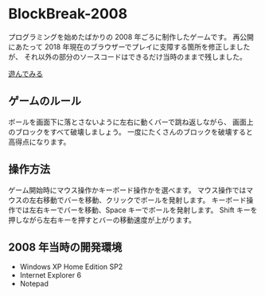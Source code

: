 # BlockBreak-2008
プログラミングを始めたばかりの 2008 年ごろに制作したゲームです。
再公開にあたって 2018 年現在のブラウザーでプレイに支障する箇所を修正しましたが、
それ以外の部分のソースコードはできるだけ当時のままで残しました。

[遊んでみる](https://neofuji.github.io/BlockBreak-2008/)

## ゲームのルール
ボールを画面下に落とさないように左右に動くバーで跳ね返しながら、
画面上のブロックをすべて破壊しましょう。
一度にたくさんのブロックを破壊すると高得点になります。

## 操作方法
ゲーム開始時にマウス操作かキーボード操作かを選べます。
マウス操作ではマウスの左右移動でバーを移動、クリックでボールを発射します。
キーボード操作では左右キーでバーを移動、Space キーでボールを発射します。
Shift キーを押しながら左右キーを押すとバーの移動速度が上がります。

## 2008 年当時の開発環境
- Windows XP Home Edition SP2
- Internet Explorer 6
- Notepad
